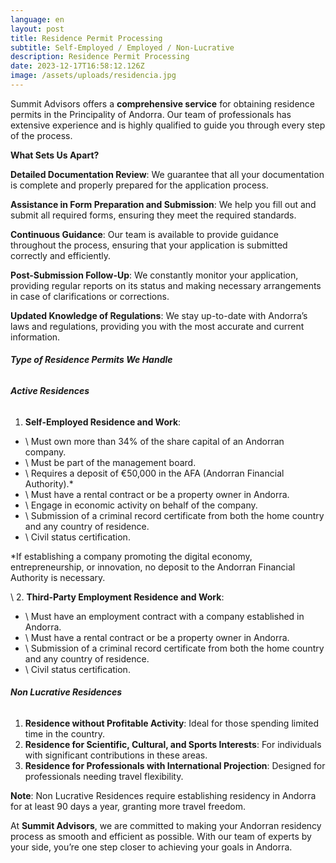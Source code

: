 ```yaml
---
language: en
layout: post
title: Residence Permit Processing
subtitle: Self-Employed / Employed / Non-Lucrative
description: Residence Permit Processing
date: 2023-12-17T16:58:12.126Z
image: /assets/uploads/residencia.jpg
---
```

Summit Advisors offers a **comprehensive service** for obtaining residence permits in the Principality of Andorra. Our team of professionals has extensive experience and is highly qualified to guide you through every step of the process.

**What Sets Us Apart?**

**Detailed Documentation Review**: We guarantee that all your documentation is complete and properly prepared for the application process.

**Assistance in Form Preparation and Submission**: We help you fill out and submit all required forms, ensuring they meet the required standards.

**Continuous Guidance**: Our team is available to provide guidance throughout the process, ensuring that your application is submitted correctly and efficiently.

**Post-Submission Follow-Up**: We constantly monitor your application, providing regular reports on its status and making necessary arrangements in case of clarifications or corrections.

**Updated Knowledge of Regulations**: We stay up-to-date with Andorra’s laws and regulations, providing you with the most accurate and current information.

###### **Type of Residence Permits We Handle**

###### **Active Residences**

1. **Self-Employed Residence and Work**:

* \    Must own more than 34% of the share capital of an Andorran company.
* \    Must be part of the management board.
* \    Requires a deposit of €50,000 in the AFA (Andorran Financial Authority).*
* \    Must have a rental contract or be a property owner in Andorra.
* \    Engage in economic activity on behalf of the company.
* \    Submission of a criminal record certificate from both the home country and any country of residence.
* \    Civil status certification.

\*If establishing a company promoting the digital economy, entrepreneurship, or innovation, no deposit to the Andorran Financial Authority is necessary.

\    2. **Third-Party Employment Residence and Work**:

* \    Must have an employment contract with a company established in Andorra.
* \    Must have a rental contract or be a property owner in Andorra.
* \    Submission of a criminal record certificate from both the home country and any country of residence.
* \    Civil status certification.



###### **Non Lucrative Residences**

1. **Residence without Profitable Activity**: Ideal for those spending limited time in the country.
2. **Residence for Scientific, Cultural, and Sports Interests**: For individuals with significant contributions in these areas.
3. **Residence for Professionals with International Projection**: Designed for professionals needing travel flexibility.

**Note**: Non Lucrative Residences require establishing residency in Andorra for at least 90 days a year, granting more travel freedom.



At **Summit Advisors**, we are committed to making your Andorran residency process as smooth and efficient as possible. With our team of experts by your side, you’re one step closer to achieving your goals in Andorra.